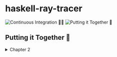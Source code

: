 # haskell-ray-tracer

![Continuous Integration 👮‍♂️](https://github.com/godu/haskell-ray-tracer/workflows/Continuous%20Integration%20%F0%9F%91%AE%E2%80%8D%E2%99%82%EF%B8%8F/badge.svg)
![Putting it Together 🎨](https://github.com/godu/haskell-ray-tracer/workflows/Putting%20it%20Together%20%F0%9F%8E%A8/badge.svg)


## Putting it Together 🎨

<details> 
  <summary>Chapter 2</summary>
  
  ![chapter-2](https://raw.githubusercontent.com/godu/haskell-ray-tracer/gh-pages/chapter-2.jpg)
</details>
